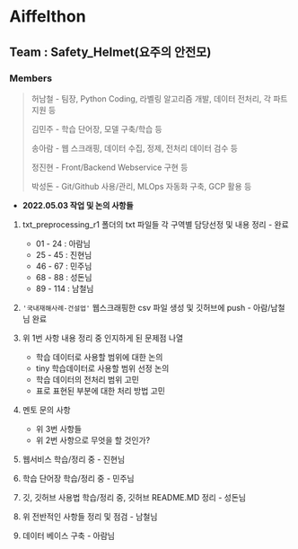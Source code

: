 # Aiffelthon
## Team : Safety_Helmet(요주의 안전모)
### Members
> 허남철 - 팀장, Python Coding, 라벨링 알고리즘 개발, 데이터 전처리, 각 파트 지원 등
>
> 김민주 - 학습 단어장, 모델 구축/학습 등
>
> 송아람 - 웹 스크래핑, 데이터 수집, 정제, 전처리 데이터 검수 등
>
> 정진현 - Front/Backend Webservice 구현 등
>
> 박성돈 - Git/Github 사용/관리, MLOps 자동화 구축, GCP 활용 등

- __2022.05.03 작업 및 논의 사항들__
1. txt_preprocessing_r1 폴더의 txt 파일들 각 구역별 담당선정 및 내용 정리 - 완료
    - 01 - 24  : 아람님
    - 25 - 45  : 진현님
    - 46 - 67  : 민주님
    - 68 - 88  : 성돈님
    - 89 - 114 : 남철님

2. `'국내재해사례-건설업'` 웹스크래핑한 csv 파일 생성 및 깃허브에 push - 아람/남철님 완료

3. 위 1번 사항 내용 정리 중 인지하게 된 문제점 나열
    - 학습 데이터로 사용할 범위에 대한 논의
    - tiny 학습데이터로 사용할 범위 선정 논의
    - 학습 데이터의 전처리 범위 고민
    - 표로 표현된 부분에 대한 처리 방법 고민

4. 멘토 문의 사항
    - 위 3번 사항들 
    - 위 2번 사항으로 무엇을 할 것인가?

5. 웹서비스 학습/정리 중 - 진현님
6. 학습 단어장 학습/정리 중 - 민주님
7. 깃, 깃허브 사용법 학습/정리 중, 깃허브 README.MD 정리 - 성돈님
8. 위 전반적인 사항들 정리 및 점검 - 남철님
9. 데이터 베이스 구축 - 아람님